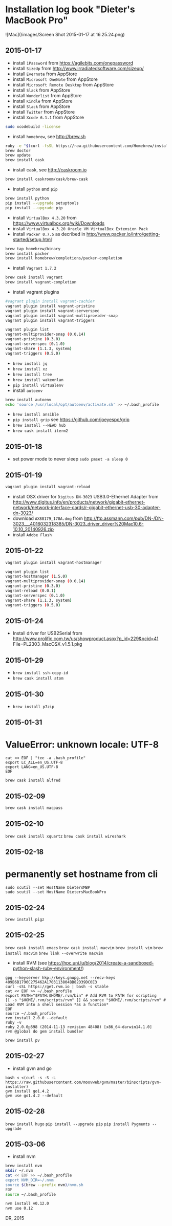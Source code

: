 
# Installation log book "Dieter's MacBook Pro"

![Mac](/images/Screen Shot 2015-01-17 at 16.25.24.png)


## 2015-01-17

* install `1Password` from https://agilebits.com/onepassword
* install `SizeUp` from http://www.irradiatedsoftware.com/sizeup/
* install `Evernote` from AppStore
* install `Microsoft OneNote` from AppStore
* install `Microsoft Remote Desktop` from AppStore
* install `Slack` from AppStore
* install `Wunderlist` from AppStore
* install `Kindle` from AppStore
* install `Slack` from AppStore
* install `Twitter` from AppStore
* install `Xcode 6.1.1` from AppStore
```bash
sudo xcodebuild -license
```

* install `homebrew`, see http://brew.sh
```bash
ruby -e "$(curl -fsSL https://raw.githubusercontent.com/Homebrew/install/master/install)"
brew doctor
brew update
brew install cask
```
* install cask, see http://caskroom.io
```bash
brew install caskroom/cask/brew-cask
```

* install `python` and `pip`
```bash
brew install python
pip install --upgrade setuptools
pip install --upgrade pip
```

* install `VirtualBox 4.3.20` from https://www.virtualbox.org/wiki/Downloads
* install `VirtualBox 4.3.20 Oracle VM VirtualBox Extension Pack`
* install `Packer 0.7.5` as decribed in http://www.packer.io/intro/getting-started/setup.html
```bash
brew tap homebrew/binary
brew install packer
brew install homebrew/completions/packer-completion
```
* install `Vagrant 1.7.2`
```bash
brew cask install vagrant
brew install vagrant-completion
```
* install vagrant plugins
```bash
#vagrant plugin install vagrant-cachier
vagrant plugin install vagrant-pristine
vagrant plugin install vagrant-serverspec
vagrant plugin install vagrant-multiprovider-snap
vagrant plugin install vagrant-triggers
```
```bash
vagrant plugin list
vagrant-multiprovider-snap (0.0.14)
vagrant-pristine (0.3.0)
vagrant-serverspec (0.1.0)
vagrant-share (1.1.3, system)
vagrant-triggers (0.5.0)
```

* `brew install jq`
* `brew install xz`
* `brew install tree`
* `brew install wakeonlan`
* `pip install virtualenv`
* install `autoenv`
```bash
brew install autoenv
echo 'source /usr/local/opt/autoenv/activate.sh' >> ~/.bash_profile
```
* `brew install ansible`
* `pip install grip` see https://github.com/joeyespo/grip
* `brew install --HEAD hub`
* `brew cask install iterm2`


## 2015-01-18

* set power mode to never sleep
`sudo pmset -a sleep 0`


## 2015-01-19
```bash
vagrant plugin install vagrant-reload
```
* install OSX driver for `Digitus DN-3023` USB3.0-Ethernet Adapter from http://www.digitus.info/en/products/network/gigabit-ethernet-network/network-interface-cards/r-gigabit-ethernet-usb-30-adapter-dn-3023/
* download `AX88179_178A.dmg` from http://ftp.assmann.com/pub/DN-/DN-3023___4016032318385/DN-3023_driver_driver%20Mac10.6-10.10_20140926.zip
* install `Adobe Flash`


## 2015-01-22
```bash
vagrant plugin install vagrant-hostmanager
```
```bash
vagrant plugin list
vagrant-hostmanager (1.5.0)
vagrant-multiprovider-snap (0.0.14)
vagrant-pristine (0.3.0)
vagrant-reload (0.0.1)
vagrant-serverspec (0.1.0)
vagrant-share (1.1.3, system)
vagrant-triggers (0.5.0)
```


## 2015-01-24
* Install driver for USB2Serial from http://www.prolific.com.tw/us/showproduct.aspx?p_id=229&pcid=41
  File=PL2303_MacOSX_v1.5.1.pkg


## 2015-01-29
* `brew install ssh-copy-id`
* `brew cask install atom`


## 2015-01-30
* `brew install p7zip`


## 2015-01-31
# ValueError: unknown locale: UTF-8
```
cat << EOF | "tee -a .bash_profile"
export LC_ALL=en_US.UTF-8
export LANG=en_US.UTF-8
EOF
```
`brew cask install alfred`


## 2015-02-09
`brew cask install macpass`


## 2015-02-10
`brew cask install xquartz`
`brew cask install wireshark`


## 2015-02-18
# permanently set hostname from cli
```
sudo scutil --set HostName DietersMBP
sudo scutil --set HostName DietersMacBookPro
```


## 2015-02-24
`brew install pigz`


## 2015-02-25
`brew cask install emacs`
`brew cask install macvim`
`brew install vim`
`brew install macvim`
`brew link --overwrite macvim`

* install RVM (see https://hpc.uni.lu/blog/2014/create-a-sandboxed-python-slash-ruby-environment/)
```
gpg --keyserver hkp://keys.gnupg.net --recv-keys 409B6B1796C275462A1703113804BB82D39DC0E3
curl -sSL https://get.rvm.io | bash -s stable
cat << EOF >> ~/.bash_profile
export PATH="$PATH:$HOME/.rvm/bin" # Add RVM to PATH for scripting
[[ -s "$HOME/.rvm/scripts/rvm" ]] && source "$HOME/.rvm/scripts/rvm" # Load RVM into a shell session *as a function*
EOF
source ~/.bash_profile
rvm install 2.0.0 --default
ruby -v
ruby 2.0.0p598 (2014-11-13 revision 48408) [x86_64-darwin14.1.0]
rvm @global do gem install bundler
```
`brew install pv`


## 2015-02-27
* install gvm and go
```
bash < <(curl -s -S -L https://raw.githubusercontent.com/moovweb/gvm/master/binscripts/gvm-installer)
gvm install go1.4.2
gvm use go1.4.2 --default
```


## 2015-02-28
`brew install hugo`
`pip install --upgrade pip`
`pip install Pygments --upgrade`


## 2015-03-06
* install nvm
```bash
brew install nvm
mkdir ~/.nvm
cat << EOF >> ~/.bash_profile
export NVM_DIR=~/.nvm
source $(brew --prefix nvm)/nvm.sh
EOF
source ~/.bash_profile
```
```bash
nvm install v0.12.0
nvm use 0.12
```


DR, 2015

